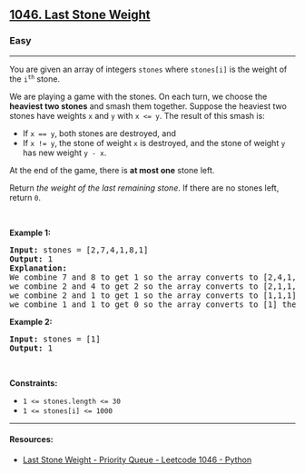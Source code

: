<h2><a href="https://leetcode.com/problems/last-stone-weight/">1046. Last Stone Weight</a></h2><h3>Easy</h3><hr><div><p>You are given an array of integers <code>stones</code> where <code>stones[i]</code> is the weight of the <code>i<sup>th</sup></code> stone.</p>

<p>We are playing a game with the stones. On each turn, we choose the <strong>heaviest two stones</strong> and smash them together. Suppose the heaviest two stones have weights <code>x</code> and <code>y</code> with <code>x &lt;= y</code>. The result of this smash is:</p>

<ul>
	<li>If <code>x == y</code>, both stones are destroyed, and</li>
	<li>If <code>x != y</code>, the stone of weight <code>x</code> is destroyed, and the stone of weight <code>y</code> has new weight <code>y - x</code>.</li>
</ul>

<p>At the end of the game, there is <strong>at most one</strong> stone left.</p>

<p>Return <em>the weight of the last remaining stone</em>. If there are no stones left, return <code>0</code>.</p>

<p>&nbsp;</p>
<p><strong>Example 1:</strong></p>

<pre><strong>Input:</strong> stones = [2,7,4,1,8,1]
<strong>Output:</strong> 1
<strong>Explanation:</strong> 
We combine 7 and 8 to get 1 so the array converts to [2,4,1,1,1] then,
we combine 2 and 4 to get 2 so the array converts to [2,1,1,1] then,
we combine 2 and 1 to get 1 so the array converts to [1,1,1] then,
we combine 1 and 1 to get 0 so the array converts to [1] then that's the value of the last stone.
</pre>

<p><strong>Example 2:</strong></p>

<pre><strong>Input:</strong> stones = [1]
<strong>Output:</strong> 1
</pre>

<p>&nbsp;</p>
<p><strong>Constraints:</strong></p>

<ul>
	<li><code>1 &lt;= stones.length &lt;= 30</code></li>
	<li><code>1 &lt;= stones[i] &lt;= 1000</code></li>
</ul>
</div>

****
#### Resources:
- [Last Stone Weight - Priority Queue - Leetcode 1046 - Python](https://www.youtube.com/watch?v=B-QCq79-Vfw)
